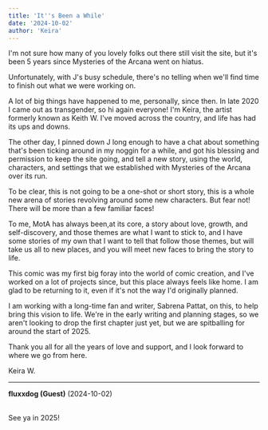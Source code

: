 ```yaml
---
title: 'It''s Been a While'
date: '2024-10-02'
author: 'Keira'
---
```


<p>I'm not sure how many of you lovely folks out there still visit the site, but it's been 5 years since Mysteries of the Arcana went on hiatus.</p><p>Unfortunately, with J's busy schedule, there's no telling when we'll find time to finish out what we were working on.</p><p>A lot of big things have happened to me, personally, since then. In late 2020 I came out as transgender, so hi again everyone! I'm Keira, the artist formerly known as Keith W. I've moved across the country, and life has had its ups and downs.</p><p>The other day, I pinned down J long enough to have a chat about something that's been ticking around in my noggin for a while, and got his blessing and permission to keep the site going, and tell a new story, using the world, characters, and settings that we established with Mysteries of the Arcana over its run.</p><p>To be clear, this is not going to be a one-shot or short story, this is a whole new arena of stories revolving around some new characters. But fear not! There will be more than a few familiar faces!</p><p>To me, MotA has always been,at its core, a story about love, growth, and self-discovery, and those themes are what I want to stick to, and I have some stories of my own that I want to tell that follow those themes, but will take us all to new places, and you will meet new faces to bring the story to life. </p><p>This comic was my first big foray into the world of comic creation, and I've worked on a lot of projects since, but this place always feels like home. I am glad to be returning to it, even if it's not the way I'd originally planned.</p><p>I am working with a long-time fan and writer, Sabrena Pattat, on this, to help bring this vision to life. We're in the early writing and planning stages, so we aren't looking to drop the first chapter just yet, but we are spitballing for around the start of 2025.</p><p>Thank you all for all the years of love and support, and I look forward to where we go from here.</p><p>Keira W.</p>

---
**fluxxdog (Guest)** (2024-10-02)

<br> See ya in 2025!<br>

